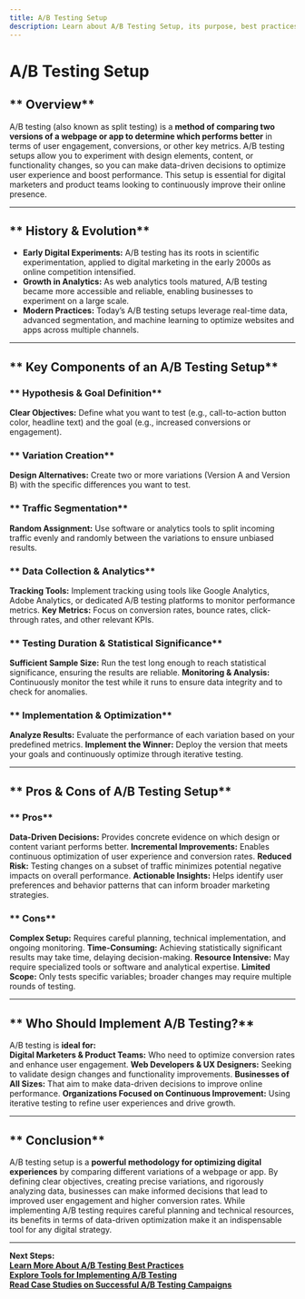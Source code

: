 ```yaml
---
title: A/B Testing Setup
description: Learn about A/B Testing Setup, its purpose, best practices, and how to implement an effective testing framework.
---
```


# **A/B Testing Setup**

## ** Overview**  
A/B testing (also known as split testing) is a **method of comparing two versions of a webpage or app to determine which performs better** in terms of user engagement, conversions, or other key metrics. A/B testing setups allow you to experiment with design elements, content, or functionality changes, so you can make data-driven decisions to optimize user experience and boost performance. This setup is essential for digital marketers and product teams looking to continuously improve their online presence.

---

## ** History & Evolution**  
- **Early Digital Experiments:** A/B testing has its roots in scientific experimentation, applied to digital marketing in the early 2000s as online competition intensified.
- **Growth in Analytics:** As web analytics tools matured, A/B testing became more accessible and reliable, enabling businesses to experiment on a large scale.
- **Modern Practices:** Today’s A/B testing setups leverage real-time data, advanced segmentation, and machine learning to optimize websites and apps across multiple channels.

---

## ** Key Components of an A/B Testing Setup**

### ** Hypothesis & Goal Definition**
 **Clear Objectives:** Define what you want to test (e.g., call-to-action button color, headline text) and the goal (e.g., increased conversions or engagement).

### ** Variation Creation**
 **Design Alternatives:** Create two or more variations (Version A and Version B) with the specific differences you want to test.

### ** Traffic Segmentation**
 **Random Assignment:** Use software or analytics tools to split incoming traffic evenly and randomly between the variations to ensure unbiased results.

### ** Data Collection & Analytics**
 **Tracking Tools:** Implement tracking using tools like Google Analytics, Adobe Analytics, or dedicated A/B testing platforms to monitor performance metrics.
 **Key Metrics:** Focus on conversion rates, bounce rates, click-through rates, and other relevant KPIs.

### ** Testing Duration & Statistical Significance**
 **Sufficient Sample Size:** Run the test long enough to reach statistical significance, ensuring the results are reliable.
 **Monitoring & Analysis:** Continuously monitor the test while it runs to ensure data integrity and to check for anomalies.

### ** Implementation & Optimization**
 **Analyze Results:** Evaluate the performance of each variation based on your predefined metrics.
 **Implement the Winner:** Deploy the version that meets your goals and continuously optimize through iterative testing.

---

## ** Pros & Cons of A/B Testing Setup**

### ** Pros**
 **Data-Driven Decisions:** Provides concrete evidence on which design or content variant performs better.
 **Incremental Improvements:** Enables continuous optimization of user experience and conversion rates.
 **Reduced Risk:** Testing changes on a subset of traffic minimizes potential negative impacts on overall performance.
 **Actionable Insights:** Helps identify user preferences and behavior patterns that can inform broader marketing strategies.

### ** Cons**
 **Complex Setup:** Requires careful planning, technical implementation, and ongoing monitoring.
 **Time-Consuming:** Achieving statistically significant results may take time, delaying decision-making.
 **Resource Intensive:** May require specialized tools or software and analytical expertise.
 **Limited Scope:** Only tests specific variables; broader changes may require multiple rounds of testing.

---

## ** Who Should Implement A/B Testing?**  
A/B testing is **ideal for:**  
 **Digital Marketers & Product Teams:** Who need to optimize conversion rates and enhance user engagement.
 **Web Developers & UX Designers:** Seeking to validate design changes and functionality improvements.
 **Businesses of All Sizes:** That aim to make data-driven decisions to improve online performance.
 **Organizations Focused on Continuous Improvement:** Using iterative testing to refine user experiences and drive growth.

---

## ** Conclusion**  
A/B testing setup is a **powerful methodology for optimizing digital experiences** by comparing different variations of a webpage or app. By defining clear objectives, creating precise variations, and rigorously analyzing data, businesses can make informed decisions that lead to improved user engagement and higher conversion rates. While implementing A/B testing requires careful planning and technical resources, its benefits in terms of data-driven optimization make it an indispensable tool for any digital strategy.

---

 **Next Steps:**  
 **[Learn More About A/B Testing Best Practices](#)**  
 **[Explore Tools for Implementing A/B Testing](#)**  
 **[Read Case Studies on Successful A/B Testing Campaigns](#)**
